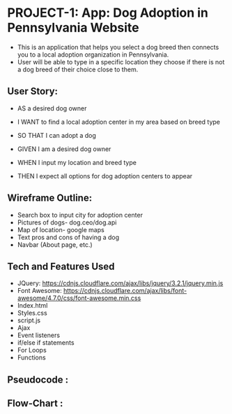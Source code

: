 # PROJECT-1: App: Dog Adoption in Pennsylvania Website

* This is an application that helps you select a dog breed then connects you to a local adoption organization in Pennsylvania.
* User will be able to type in a specific location they choose if there is not a dog breed of their choice close to them.

## User Story:
* AS a desired dog owner
* I WANT to find a local adoption center in my area based on breed type

* SO THAT I can adopt a dog
* GIVEN I am a desired dog owner
* WHEN I input my location and breed type
* THEN I expect all options for dog adoption centers to appear

## Wireframe Outline:
* Search box to input city for adoption center
* Pictures of dogs- dog.ceo/dog.api
* Map of location- google maps
* Text pros and cons of having a dog
* Navbar (About page, etc.)

## Tech and Features Used 
* JQuery: https://cdnjs.cloudflare.com/ajax/libs/jquery/3.2.1/jquery.min.js
* Font Awesome: https://cdnjs.cloudflare.com/ajax/libs/font-awesome/4.7.0/css/font-awesome.min.css
* Index.html
* Styles.css
* script.js
* Ajax
* Event listeners 
* if/else if statements 
* For Loops 
* Functions 

## Pseudocode : 





## Flow-Chart : 




